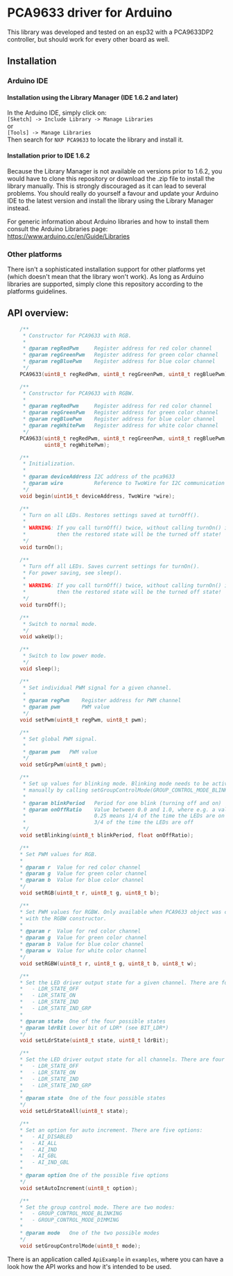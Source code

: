 # PCA9633 driver for Arduino

This library was developed and tested on an esp32 with a PCA9633DP2 controller,
but should work for every other board as well.

## Installation

### Arduino IDE

#### Installation using the Library Manager (IDE 1.6.2 and later)
In the Arduino IDE, simply click on:\
`[Sketch] -> Include Library -> Manage Libraries`\
or\
`[Tools] -> Manage Libraries`\
Then search for `NXP PCA9633` to locate the library and install it.

#### Installation prior to IDE 1.6.2
Because the Library Manager is not available on versions prior to 1.6.2, you
would have to clone this repository or download the .zip file to install the
library manually. This is strongly discouraged as it can lead to several
problems. You should really do yourself a favour and update your Arduino IDE to
the latest version and install the library using the Library Manager instead.

For generic information about Arduino libraries and how to install them consult
the Arduino Libraries page: https://www.arduino.cc/en/Guide/Libraries

### Other platforms
There isn't a sophisticated installation support for other platforms yet (which
doesn't mean that the library won't work). As long as Arduino libraries are
supported, simply clone this repository according to the platforms guidelines.

## API overview:
```cpp
    /**
     * Constructor for PCA9633 with RGB.
     *
     * @param regRedPwm     Register address for red color channel
     * @param regGreenPwm   Register address for green color channel
     * @param regBluePwm    Register address for blue color channel
     */
    PCA9633(uint8_t regRedPwm, uint8_t regGreenPwm, uint8_t regBluePwm);

    /**
     * Constructor for PCA9633 with RGBW.
     *
     * @param regRedPwm     Register address for red color channel
     * @param regGreenPwm   Register address for green color channel
     * @param regBluePwm    Register address for blue color channel
     * @param regWhitePwm   Register address for white color channel
     */
    PCA9633(uint8_t regRedPwm, uint8_t regGreenPwm, uint8_t regBluePwm,
            uint8_t regWhitePwm);

    /**
     * Initialization.
     *
     * @param deviceAddress I2C address of the pca9633
     * @param wire          Reference to TwoWire for I2C communication
     */
    void begin(uint16_t deviceAddress, TwoWire *wire);

    /**
     * Turn on all LEDs. Restores settings saved at turnOff().
     *
     * WARNING: If you call turnOff() twice, without calling turnOn() in between,
     *          then the restored state will be the turned off state!
     */
    void turnOn();

    /**
     * Turn off all LEDs. Saves current settings for turnOn().
     * For power saving, see sleep().
     *
     * WARNING: If you call turnOff() twice, without calling turnOn() in between,
     *          then the restored state will be the turned off state!
     */
    void turnOff();

    /**
     * Switch to normal mode.
     */
    void wakeUp();

    /**
     * Switch to low power mode.
     */
    void sleep();

    /**
     * Set individual PWM signal for a given channel.
     *
     * @param regPwm    Register address for PWM channel
     * @param pwm       PWM value
     */
    void setPwm(uint8_t regPwm, uint8_t pwm);

    /**
     * Set global PWM signal.
     *
     * @param pwm   PWM value
     */
    void setGrpPwm(uint8_t pwm);

    /**
     * Set up values for blinking mode. Blinking mode needs to be activated
     * manually by calling setGroupControlMode(GROUP_CONTROL_MODE_BLINKING).
     *
     * @param blinkPeriod   Period for one blink (turning off and on)
     * @param onOffRatio    Value between 0.0 and 1.0, where e.g. a value of
     *                      0.25 means 1/4 of the time the LEDs are on and
     *                      3/4 of the time the LEDs are off
     */
    void setBlinking(uint8_t blinkPeriod, float onOffRatio);

    /**
    * Set PWM values for RGB.
    *
    * @param r  Value for red color channel
    * @param g  Value for green color channel
    * @param b  Value for blue color channel
    */
    void setRGB(uint8_t r, uint8_t g, uint8_t b);

    /**
    * Set PWM values for RGBW. Only available when PCA9633 object was created
    * with the RGBW constructor.
    *
    * @param r  Value for red color channel
    * @param g  Value for green color channel
    * @param b  Value for blue color channel
    * @param w  Value for white color channel
    */
    void setRGBW(uint8_t r, uint8_t g, uint8_t b, uint8_t w);

    /**
    * Set the LED driver output state for a given channel. There are four states:
    *   - LDR_STATE_OFF
    *   - LDR_STATE_ON
    *   - LDR_STATE_IND
    *   - LDR_STATE_IND_GRP
    *
    * @param state  One of the four possible states
    * @param ldrBit Lower bit of LDR* (see BIT_LDR*)
    */
    void setLdrState(uint8_t state, uint8_t ldrBit);

    /**
    * Set the LED driver output state for all channels. There are four states:
    *   - LDR_STATE_OFF
    *   - LDR_STATE_ON
    *   - LDR_STATE_IND
    *   - LDR_STATE_IND_GRP
    *
    * @param state  One of the four possible states
    */
    void setLdrStateAll(uint8_t state);

    /**
    * Set an option for auto increment. There are five options:
    *   - AI_DISABLED
    *   - AI_ALL
    *   - AI_IND
    *   - AI_GBL
    *   - AI_IND_GBL
    *
    * @param option One of the possible five options
    */
    void setAutoIncrement(uint8_t option);

    /**
    * Set the group control mode. There are two modes:
    *   - GROUP_CONTROL_MODE_BLINKING
    *   - GROUP_CONTROL_MODE_DIMMING
    *
    * @param mode   One of the two possible modes
    */
    void setGroupControlMode(uint8_t mode);
```

There is an application called `ApiExample` in `examples`, where you can have a
look how the API works and how it's intended to be used.

